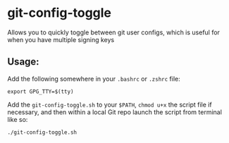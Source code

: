 # git-config-toggle
Allows you to quickly toggle between git user configs, which is useful for when you have multiple signing keys

## Usage:
Add the following somewhere in your `.bashrc` or `.zshrc` file:
```
export GPG_TTY=$(tty)
```

Add the `git-config-toggle.sh` to your `$PATH`, `chmod u+x` the script file if necessary, and then within a local Git repo launch the script from terminal like so:

```
./git-config-toggle.sh
```
